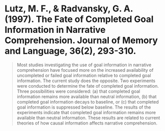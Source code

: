 # Lutz, M. F., & Radvansky, G. A. (1997). The Fate of Completed Goal Information in Narrative Comprehension. Journal of Memory and Language, 36(2), 293-310.

> Most studies investigating the use of goal information in narrative comprehension have focused more on the increased availability of uncompleted or failed goal information relative to completed goal information. The current study does the opposite. Two experiments were conducted to determine the fate of completed goal information. Three possibilities were considered: (a) that completed goal information remains more available than neutral information, (b) that completed goal information decays to baseline, or (c) that completed goal information is suppressed below baseline. The results of the experiments indicate that completed goal information remains more available than neutral information. These results are related to current theories of how causal information affects narrative comprehension. 

